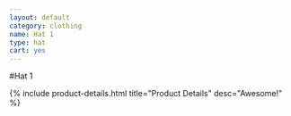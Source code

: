 ```yaml
---
layout: default
category: clothing
name: Hat 1
type: hat
cart: yes
---
```


#Hat 1

{% include product-details.html title="Product Details" desc="Awesome!" %}